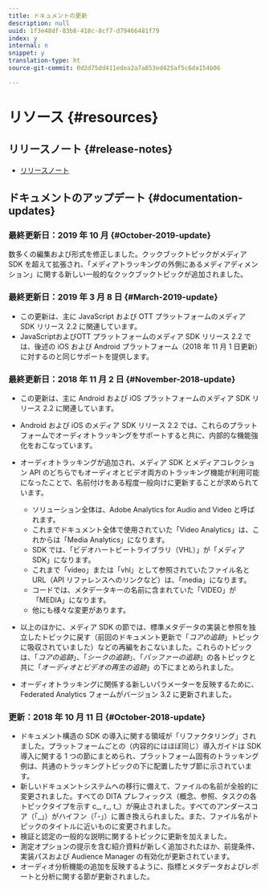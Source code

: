 ```yaml
---
title: ドキュメントの更新
description: null
uuid: 1f3e48df-83b6-418c-8cf7-d79466481f79
index: y
internal: n
snippet: y
translation-type: ht
source-git-commit: 0d2d75dd411edea2a7a853ed425af5c6da154b06

---
```



# リソース {#resources}

## リリースノート {#release-notes}

* [リリースノート](https://docs.adobe.com/content/help/ja-JP/release-notes/experience-cloud/current.html)

## ドキュメントのアップデート {#documentation-updates}

### 最終更新日：2019 年 10 月 {#October-2019-update}

数多くの編集および形式を修正しました。クックブックトピックがメディア SDK を超えて拡張され、「メディアトラッキングの外側にあるメディアディメンション」に関する新しい一般的なクックブックトピックが追加されました。


### 最終更新日：2019 年 3 月 8 日 {#March-2019-update}

* この更新は、主に JavaScript および OTT プラットフォームのメディア SDK リリース 2.2 に関連しています。
* JavaScriptおよびOTT プラットフォームのメディア SDK リリース 2.2 では、後述の iOS および Android プラットフォーム（2018 年 11 月 1 日更新）に対するのと同じサポートを提供します。

### 最終更新日：2018 年 11 月 2 日 {#November-2018-update}

* この更新は、主に Android および iOS プラットフォームのメディア SDK リリース 2.2 に関連しています。
* Android および iOS のメディア SDK リリース 2.2 では、これらのプラットフォームでオーディオトラッキングをサポートすると共に、内部的な機能強化をおこなっています。
* オーディオトラッキングが追加され、メディア SDK とメディアコレクション API のどちらでもオーディオとビデオ両方のトラッキング機能が利用可能になったことで、名前付けをある程度一般向けに更新することが求められています。

   * ソリューション全体は、Adobe Analytics for Audio and Video と呼ばれます。
   * これまでドキュメント全体で使用されていた「Video Analytics」は、これからは「Media Analytics」になります。
   * SDK では、「ビデオハートビートライブラリ（VHL）」が「メディア SDK」になります。
   * これまで「video」または「vhl」として参照されていたファイル名と URL（API リファレンスへのリンクなど）は、「media」になります。
   * コードでは、メタデータキーの名前に含まれていた「VIDEO」が「MEDIA」になります。
   * 他にも様々な変更があります。

* 以上のほかに、メディア SDK の節では、標準メタデータの実装と参照を独立したトピックに戻す（前回のドキュメント更新で「*コアの追跡*」トピックに吸収されていました）などの再編をおこないました。これらのトピックは、「*コアの追跡*」、「*シークの追跡*」、「*バッファーの追跡*」の各トピックと共に「*オーディオとビデオの再生の追跡*」の下にまとめられました。

* オーディオトラッキングに関係する新しいパラメーターを反映するために、Federated Analytics フォームがバージョン 3.2 に更新されました。

### 更新：2018 年 10 月 11 日 {#October-2018-update}

* ドキュメント構造の SDK の導入に関する領域が「リファクタリング」されました。プラットフォームごとの（内容的にはほぼ同じ）導入ガイドは SDK 導入に関する 1 つの節にまとめられ、プラットフォーム固有のトラッキング例は、共通のトラッキングトピックの下に配置したサブ節に示されています。
* 新しいドキュメントシステムへの移行に備えて、ファイルの名前が全般的に変更されました。すべての DITA プレフィックス（概念、参照、タスクの各トピックタイプを示す c_, r_, t_）が廃止されました。すべてのアンダースコア（「_」）がハイフン（「-」）に置き換えられました。また、ファイル名がトピックのタイトルに近いものに変更されました。
* 検証と認定の一般的な説明に関するトピックに更新を加えました。
* 測定オプションの提示を含む紹介資料が新しく追加されたほか、前提条件、実装パスおよび Audience Manager の有効化が更新されています。
* オーディオ分析機能の追加を反映するように、指標とメタデータおよびレポートと分析に関する節が更新されました。
